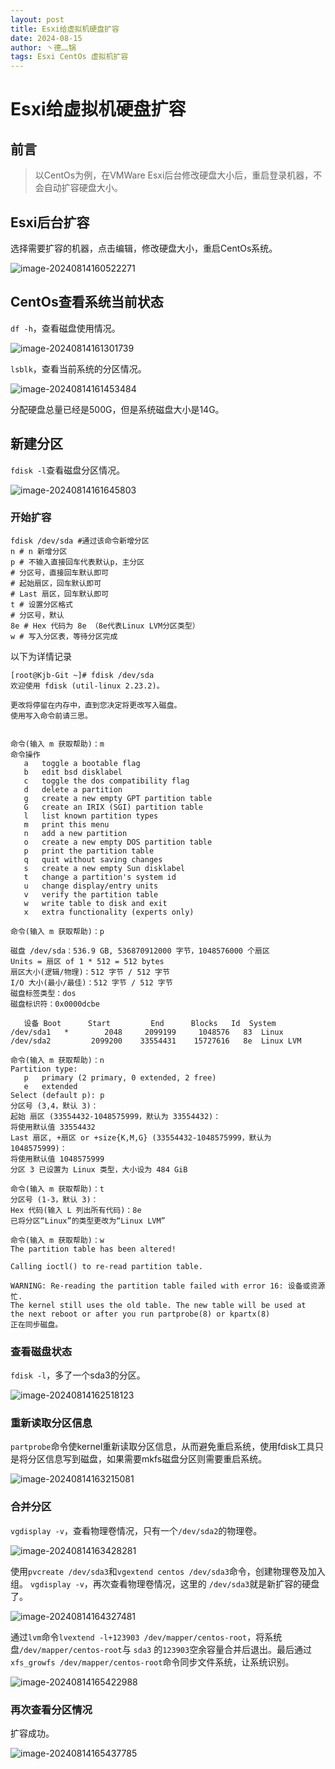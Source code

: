 ```yaml
---
layout: post
title: Esxi给虚拟机硬盘扩容
date: 2024-08-15
author: 丶德灬锅
tags: Esxi CentOs 虚拟机扩容
---
```


# Esxi给虚拟机硬盘扩容

## 前言

> 以CentOs为例，在VMWare Esxi后台修改硬盘大小后，重启登录机器，不会自动扩容硬盘大小。

## Esxi后台扩容

选择需要扩容的机器，点击编辑，修改硬盘大小，重启CentOs系统。

![image-20240814160522271](https://cdn.jsdelivr.net/gh/ldy/jekyll@master/_posts/img/2024-08-15-Esxi给虚拟机硬盘扩容记录-image-20240814160522271.png)

## CentOs查看系统当前状态

`df -h`，查看磁盘使用情况。

![image-20240814161301739](https://cdn.jsdelivr.net/gh/ldy/jekyll@master/_posts/img/2024-08-15-Esxi给虚拟机硬盘扩容记录-image-20240814161301739.png)

`lsblk`，查看当前系统的分区情况。

![image-20240814161453484](https://cdn.jsdelivr.net/gh/ldy/jekyll@master/_posts/img/2024-08-15-Esxi给虚拟机硬盘扩容记录-image-20240814161453484.png)

分配硬盘总量已经是500G，但是系统磁盘大小是14G。

## 新建分区

`fdisk -l`查看磁盘分区情况。

![image-20240814161645803](https://cdn.jsdelivr.net/gh/ldy/jekyll@master/_posts/img/2024-08-15-Esxi给虚拟机硬盘扩容记录-image-20240814161645803.png)

### 开始扩容

```shell
fdisk /dev/sda #通过该命令新增分区
n # n 新增分区
p # 不输入直接回车代表默认p，主分区
# 分区号，直接回车默认即可
# 起始扇区，回车默认即可
# Last 扇区，回车默认即可
t # 设置分区格式
# 分区号，默认
8e # Hex 代码为 8e （8e代表Linux LVM分区类型）
w # 写入分区表，等待分区完成
```

以下为详情记录

 ```shell
 [root@Kjb-Git ~]# fdisk /dev/sda
 欢迎使用 fdisk (util-linux 2.23.2)。
 
 更改将停留在内存中，直到您决定将更改写入磁盘。
 使用写入命令前请三思。
 
 
 命令(输入 m 获取帮助)：m
 命令操作
    a   toggle a bootable flag
    b   edit bsd disklabel
    c   toggle the dos compatibility flag
    d   delete a partition
    g   create a new empty GPT partition table
    G   create an IRIX (SGI) partition table
    l   list known partition types
    m   print this menu
    n   add a new partition
    o   create a new empty DOS partition table
    p   print the partition table
    q   quit without saving changes
    s   create a new empty Sun disklabel
    t   change a partition's system id
    u   change display/entry units
    v   verify the partition table
    w   write table to disk and exit
    x   extra functionality (experts only)
 
 命令(输入 m 获取帮助)：p
 
 磁盘 /dev/sda：536.9 GB, 536870912000 字节，1048576000 个扇区
 Units = 扇区 of 1 * 512 = 512 bytes
 扇区大小(逻辑/物理)：512 字节 / 512 字节
 I/O 大小(最小/最佳)：512 字节 / 512 字节
 磁盘标签类型：dos
 磁盘标识符：0x0000dcbe
 
    设备 Boot      Start         End      Blocks   Id  System
 /dev/sda1   *        2048     2099199     1048576   83  Linux
 /dev/sda2         2099200    33554431    15727616   8e  Linux LVM
 
 命令(输入 m 获取帮助)：n
 Partition type:
    p   primary (2 primary, 0 extended, 2 free)
    e   extended
 Select (default p): p
 分区号 (3,4，默认 3)：
 起始 扇区 (33554432-1048575999，默认为 33554432)：
 将使用默认值 33554432
 Last 扇区, +扇区 or +size{K,M,G} (33554432-1048575999，默认为 1048575999)：
 将使用默认值 1048575999
 分区 3 已设置为 Linux 类型，大小设为 484 GiB
 
 命令(输入 m 获取帮助)：t
 分区号 (1-3，默认 3)：
 Hex 代码(输入 L 列出所有代码)：8e
 已将分区“Linux”的类型更改为“Linux LVM”
 
 命令(输入 m 获取帮助)：w
 The partition table has been altered!
 
 Calling ioctl() to re-read partition table.
 
 WARNING: Re-reading the partition table failed with error 16: 设备或资源忙.
 The kernel still uses the old table. The new table will be used at
 the next reboot or after you run partprobe(8) or kpartx(8)
 正在同步磁盘。
 ```

### 查看磁盘状态

`fdisk -l`，多了一个sda3的分区。

![image-20240814162518123](https://cdn.jsdelivr.net/gh/ldy/jekyll@master/_posts/img/2024-08-15-Esxi给虚拟机硬盘扩容记录-image-20240814162518123.png)

### 重新读取分区信息

`partprobe`命令使kernel重新读取分区信息，从而避免重启系统，使用fdisk工具只是将分区信息写到磁盘，如果需要mkfs磁盘分区则需要重启系统。

![image-20240814163215081](https://cdn.jsdelivr.net/gh/ldy/jekyll@master/_posts/img/2024-08-15-Esxi给虚拟机硬盘扩容记录-image-20240814163215081.png)

### 合并分区

`vgdisplay -v`，查看物理卷情况，只有一个`/dev/sda2`的物理卷。

![image-20240814163428281](https://cdn.jsdelivr.net/gh/ldy/jekyll@master/_posts/img/2024-08-15-Esxi给虚拟机硬盘扩容记录-image-20240814163428281.png)

使用`pvcreate /dev/sda3`和`vgextend centos /dev/sda3`命令，创建物理卷及加入组。
`vgdisplay -v`，再次查看物理卷情况，这里的 `/dev/sda3`就是新扩容的硬盘了。

![image-20240814164327481](https://cdn.jsdelivr.net/gh/ldy/jekyll@master/_posts/img/2024-08-15-Esxi给虚拟机硬盘扩容记录-image-20240814164327481.png)

通过`lvm`命令`lvextend -l+123903 /dev/mapper/centos-root`，将系统盘`/dev/mapper/centos-root`与 `sda3` 的`123903`空余容量合并后退出。最后通过`xfs_growfs /dev/mapper/centos-root`命令同步文件系统，让系统识别。

![image-20240814165422988](https://cdn.jsdelivr.net/gh/ldy/jekyll@master/_posts/img/2024-08-15-Esxi给虚拟机硬盘扩容记录-image-20240814165422988.png)

### 再次查看分区情况

扩容成功。

![image-20240814165437785](https://cdn.jsdelivr.net/gh/ldy/jekyll@master/_posts/img/2024-08-15-Esxi给虚拟机硬盘扩容记录-image-20240814165437785.png)